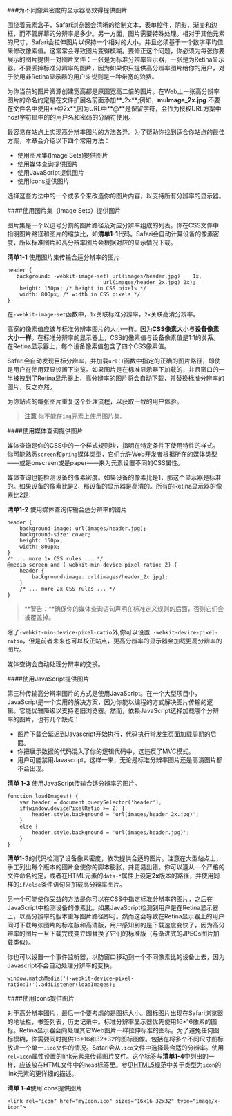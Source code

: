 ###为不同像素密度的显示器高效得提供图片

围绕着元素盒子，Safari浏览器会清晰的绘制文本，表单控件，阴影，渐变和边框，而不管屏幕的分辨率是多少。另一方面，图片需要特殊处理。相对于其他元素的尺寸，Safari会拉伸图片以保持一个相对的大小，并且必须基于一个数字平均值来修改像素值。这常常会导致图片变得模糊。要修正这个问题，你必须为每张你要展示的图片提供一对图片文件：一张是为标准分辨率显示器，一张是为Retina显示器。不要丢掉标准分辨率的图片，因为如果你只提供高分辨率图片给你的用户，对于使用非Retina显示器的用户来说则是一种带宽的浪费。

为你当前的图片资源创建宽高都是原图宽高二倍的图片。在Web上一张高分辨率图片的命名约定是在文件扩展名前面添加**_2x**;例如，**muImage_2x.jpg**.不要在文件名中使用**@2x**,因为URL中**@**是保留字符，会作为授权URL方案中host字符串中的的用户名和密码的分隔符使用。


最容易在站点上实现高分辨率图片的方法各异。为了帮助你找到适合你站点的最佳方案，本章会介绍以下四个常用方法：

+ 使用图片集(Image Sets)提供图片
+ 使用媒体查询提供图片
+ 使用JavaScript提供图片
+ 使用Icons提供图片

选择这些方法中的一个或多个来改造你的图片内容，以支持所有分辨率的显示器。

####使用图片集（Image Sets）提供图片

图片集是一个以逗号分割的图片路径及对应分辨率组成的列表。你在CSS文件中指明图片路径和图片的缩放比，如**清单1-1**代码。Safari会自动计算设备的像素密度，所以标准图片和高分辨率图片会根据对应的显示情况下载。

**清单1-1** 使用图片集传输合适分辨率的图片

	header {
 	   background: -webkit-image-set( url(images/header.jpg)    1x,
                                   url(images/header_2x.jpg) 2x);
    	height: 150px; /* height in CSS pixels */
	    width: 800px; /* width in CSS pixels */
	}

在`-webkit-image-set`函数中，`1x`关联标准分辨率，`2x`关联高清分辨率。

高宽的像素值应该与标准分辨率图片的大小一样。因为**CSS像素大小与设备像素大小一样**。在标准分辨率的显示器上，CSS的像素值与设备像素值是1:1的关系。在Retina显示器上，每个设备像素值包含了四个CSS像素值。

Safari会自动发现目标分辨率，并加载`url()`函数中指定的正确的图片路径，即使是用户在使用双显设置下浏览。如果图片是在标准显示器下加载的，并且窗口的一半被拽到了Retina显示器上，高分辨率的图片将会自动下载，并替换标准分辨率的图片，反之亦然。

为你站点的每张图片重复这个处理流程，以获取一致的用户体验。

>**注意** 你不能在`img`元素上使用图片集。


####使用媒体查询提供图片

媒体查询是你的CSS中的一个样式规则块，指明在特定条件下使用特性的样式。你可能熟悉`screen`和`pring`媒体类型，它们允许Web开发者根据所在的媒体类型——或是onscreen或是paper——来为元素设置不同的CSS属性。

媒体查询也能检测设备的像素密度。如果设备的像素比是1，那这个显示器是标准的。如果设备的像素比是2，那设备的显示器是高清的。所有的Retina显示器的像素比2是.

**清单1-2** 使用媒体查询传输合适分辨率的图片

	header {
	    background-image: url(images/header.jpg);
    	background-size: cover;
	    height: 150px;
    	width: 800px;
	}
	/* ... more 1x CSS rules ... */
	@media screen and (-webkit-min-device-pixel-ratio: 2) {
    	header {
        	background-image: url(images/header_2x.jpg);
	    }
    	/* ... more 2x CSS rules ... */
	}

>**警告：**确保你的媒体查询语句声明在标准定义规则的后面，否则它们会被覆盖掉。

除了`-webkit-min-device-pixel-ratio`外,你可以设置` -webkit-device-pixel-ratio`，但是前者未来也可以校正站点，更高分辨率的显示器会加载更高分辨率的图片。

媒体查询会自动处理分辨率的变换。

####使用JavaScript提供图片

第三种传输高分辨率图片的方式是使用JavaScript。在一个大型项目中，JavaScript是一个实用的解决方案，因为你能以编程的方式解决图片传输的逻辑。它能优雅降级以支持老旧浏览器。然而，依赖JavaScript选择加载哪个分辨率的图片，也有几个缺点：

+ 图片下载会延迟到Javascript开始执行，代码执行常发生页面加载周期的后面。
+ 你把展示数据的代码混入了你的逻辑代码中，这违反了MVC模式。
+ 用户可能禁用Javascript，这样一来，无论是标准分辨率图片还是高清图片都不会出现。

**清单 1-3** 使用JavaScript传输合适分辨率的图片。

	function loadImages() {
	    var header = document.querySelector('header');
    	if(window.devicePixelRatio >= 2) {
        	header.style.background = 'url(images/header_2x.jpg)';
	    }
    	else {
        	header.style.background = 'url(images/header.jpg)';
	    }
	}
**清单1-3**的代码检测了设备像素密度，依次提供合适的图片。注意在大型站点上，手工列出每个版本的图片会使你的脚本膨胀，并更易出错。你可以遵从一个严格的文件命名约定，或者在HTML元素的`data-*`属性上设定**2x**版本的路径，并使用同样的`if/else`条件语句来加载高分辨率图片。

另一个可能使你受益的方法是你可以在CSS中指定标准分辨率的图片，之后在JavaScript中检测设备的像素比。如果JavaScript检测到用户是在Retina显示器上，以高分辨率的版本重写图片路径即可。然而这会导致在Retina显示器上的用户同时下载每张图片的标准版和高清版，用户感知到的是下载速度变快了，因为高分辨率的图片一旦下载完成变立即替换了它们的标准版（与渐进式的JPEGs图片加载类似）。

你也可以设置一个事件监听器，以防窗口移动到一个不同像素比的设备上去，因为Javascript不会自动处理分辨率的变换。

	window.matchMedia('(-webkit-device-pixel-ratio:1)').addListener(loadImages);


####使用Icons提供图片

对于高分辨率图片，最后一个要考虑的是图标大小。图标图片出现在Safari浏览器的地址栏，书签列表，历史记录中。标准分辨率显示器优先使用16\*16像素的图标。Retina显示器会向处理其它Web图片一样拉伸标准的图标。为了避免任何图标模糊，你需要同时提供16\*16和32\*32的图标图像。包括在将多个不同尺寸图标放进一个单一`.ico`文件的情况。Safari会从`.ico`文件中选择最合适的分辨率。使用`rel=icon`属性设置的link元素来传输图片文件。这个标签与**清单1-4**中列出的一样，应该放在HTML文件中的`head`标签里。参见[HTML5规范](http://www.w3.org/html/wg/drafts/html/master/links.html#rel-icon)中关于类型为`icon`的link元素的更详细的描述。

**清单 1-4**使用Icons提供图片

	<link rel="icon" href="myIcon.ico" sizes="16x16 32x32" type="image/x-icon">































